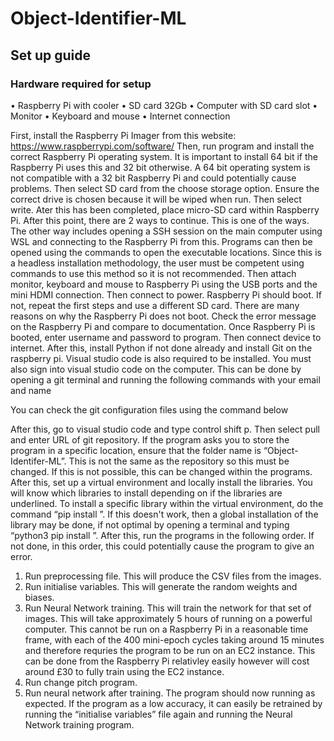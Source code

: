 # Object-Identifier-ML
## Set up guide
### Hardware required for setup
•	Raspberry Pi with cooler
•	SD card 32Gb
•	Computer with SD card slot
•	Monitor
•	Keyboard and mouse
•	Internet connection 

First, install the Raspberry Pi Imager from this website: https://www.raspberrypi.com/software/ 
Then, run program and install the correct Raspberry Pi operating system. It is important to install 64 bit if the Raspberry Pi uses this and 32 bit otherwise. A 64 bit operating system is not compatible with a 32 bit Raspberry Pi and could potentially cause problems. 
Then select SD card from the choose storage option. Ensure the correct drive is chosen because it will be wiped when run. 
Then select write. Ater this has been completed, place micro-SD card within Raspberry Pi. After this point, there are 2 ways to continue. This is one of the ways. The other way includes opening a SSH session on the main computer using WSL and connecting to the Raspberry Pi from this. Programs can then be opened using the commands to open the executable locations. Since this is a headless installation methodology, the user must be competent using commands to use this method so it is not recommended.
Then attach monitor, keyboard and mouse to Raspberry Pi using the USB ports and the mini HDMI connection. 
 Then connect to power. Raspberry Pi should boot. If not, repeat the first steps and use a different SD card. There are many reasons on why the Raspberry Pi does not boot. Check the error message  on the Raspberry Pi and compare to documentation. 
Once Raspberry Pi is booted, enter username and password to program. Then connect device to internet. 
After this, install Python if not done already and install Git on the raspberry pi. Visual studio code is also required to be installed. You must also sign into visual studio code on the computer. This can be done by opening a git terminal and running the following commands with your email and name 
 
You can check the git configuration files using the command below 
 
After this, go to visual studio code and type control shift p. Then select pull and enter URL of git repository. If the program asks you to store the program in a specific location, ensure that the folder name is “Object-Identifer-ML”. This is not the same as the repository so this must be changed. If this is not possible, this can be changed within the programs. 
After this, set up a virtual environment and locally install the libraries. You will know which libraries to install depending on if the libraries are underlined. To install a specific library within the virtual environment, do the command “pip install <library-name>”. If this doesn't work, then a global installation of the library may be done, if not optimal by opening a terminal and typing “python3 pip install <library-name>”. 
After this, run the programs in the following order. If not done, in this order, this could potentially cause the program to give an error. 
1.	Run preprocessing file. This will produce the CSV files from the images.
2.	Run initialise variables. This will generate the random weights and biases.
3.	Run Neural Network training. This will train the network for that set of images. This will take approximately 5 hours of running on a powerful computer. This cannot be run on a Raspberry Pi in a reasonable time frame, with each of the 400 mini-epoch cycles taking around 15 minutes and therefore requries the program to be run on an EC2 instance. This can be done from the Raspberry Pi relativley easily however will cost around £30 to fully train using the EC2 instance. 
4.	Run change pitch program.
5.	Run neural network after training.
The program should now running as expected. If the program as a low accuracy, it can easily be retrained by running the “initialise variables” file again and running the Neural Network training program. 
